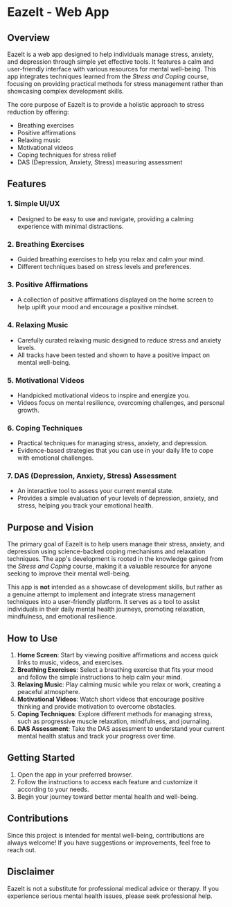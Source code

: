 # EazeIt - Web App

## Overview

EazeIt is a web app designed to help individuals manage stress, anxiety, and depression through simple yet effective tools. It features a calm and user-friendly interface with various resources for mental well-being. This app integrates techniques learned from the *Stress and Coping* course, focusing on providing practical methods for stress management rather than showcasing complex development skills. 

The core purpose of EazeIt is to provide a holistic approach to stress reduction by offering:

- Breathing exercises
- Positive affirmations
- Relaxing music
- Motivational videos
- Coping techniques for stress relief
- DAS (Depression, Anxiety, Stress) measuring assessment

## Features

### 1. **Simple UI/UX**
   - Designed to be easy to use and navigate, providing a calming experience with minimal distractions.

### 2. **Breathing Exercises**
   - Guided breathing exercises to help you relax and calm your mind.
   - Different techniques based on stress levels and preferences.

### 3. **Positive Affirmations**
   - A collection of positive affirmations displayed on the home screen to help uplift your mood and encourage a positive mindset.

### 4. **Relaxing Music**
   - Carefully curated relaxing music designed to reduce stress and anxiety levels.
   - All tracks have been tested and shown to have a positive impact on mental well-being.

### 5. **Motivational Videos**
   - Handpicked motivational videos to inspire and energize you.
   - Videos focus on mental resilience, overcoming challenges, and personal growth.

### 6. **Coping Techniques**
   - Practical techniques for managing stress, anxiety, and depression.
   - Evidence-based strategies that you can use in your daily life to cope with emotional challenges.

### 7. **DAS (Depression, Anxiety, Stress) Assessment**
   - An interactive tool to assess your current mental state.
   - Provides a simple evaluation of your levels of depression, anxiety, and stress, helping you track your emotional health.

## Purpose and Vision

The primary goal of EazeIt is to help users manage their stress, anxiety, and depression using science-backed coping mechanisms and relaxation techniques. The app's development is rooted in the knowledge gained from the *Stress and Coping* course, making it a valuable resource for anyone seeking to improve their mental well-being.

This app is **not** intended as a showcase of development skills, but rather as a genuine attempt to implement and integrate stress management techniques into a user-friendly platform. It serves as a tool to assist individuals in their daily mental health journeys, promoting relaxation, mindfulness, and emotional resilience.

## How to Use

1. **Home Screen**: Start by viewing positive affirmations and access quick links to music, videos, and exercises.
2. **Breathing Exercises**: Select a breathing exercise that fits your mood and follow the simple instructions to help calm your mind.
3. **Relaxing Music**: Play calming music while you relax or work, creating a peaceful atmosphere.
4. **Motivational Videos**: Watch short videos that encourage positive thinking and provide motivation to overcome obstacles.
5. **Coping Techniques**: Explore different methods for managing stress, such as progressive muscle relaxation, mindfulness, and journaling.
6. **DAS Assessment**: Take the DAS assessment to understand your current mental health status and track your progress over time.

## Getting Started

1. Open the app in your preferred browser.
2. Follow the instructions to access each feature and customize it according to your needs.
3. Begin your journey toward better mental health and well-being.

## Contributions

Since this project is intended for mental well-being, contributions are always welcome! If you have suggestions or improvements, feel free to reach out.

## Disclaimer

EazeIt is not a substitute for professional medical advice or therapy. If you experience serious mental health issues, please seek professional help.


